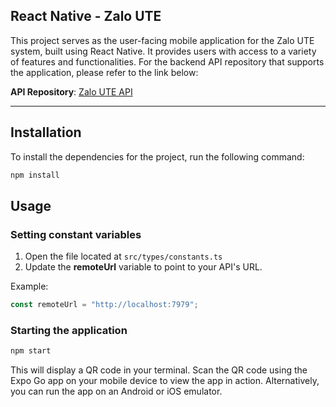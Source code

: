 ## React Native - Zalo UTE

This project serves as the user-facing mobile application for the Zalo UTE system, built using React Native. It provides users with access to a variety of features and functionalities. For the backend API repository that supports the application, please refer to the link below:

**API Repository**: [Zalo UTE API](https://github.com/The-Cookies-Team/Realtime-Chat-App-API)

---

## Installation

To install the dependencies for the project, run the following command:

```sh
npm install
```

## Usage

### Setting constant variables

1. Open the file located at `src/types/constants.ts`
2. Update the **remoteUrl** variable to point to your API's URL.

Example:

```ts
const remoteUrl = "http://localhost:7979";
```

### Starting the application

```sh
npm start
```

This will display a QR code in your terminal. Scan the QR code using the Expo Go app on your mobile device to view the app in action. Alternatively, you can run the app on an Android or iOS emulator.

